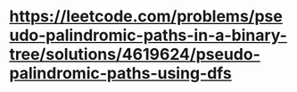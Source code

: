 # https://leetcode.com/problems/pseudo-palindromic-paths-in-a-binary-tree/solutions/4619624/pseudo-palindromic-paths-using-dfs
